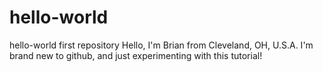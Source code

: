 # hello-world
hello-world first repository
Hello, I'm Brian from Cleveland, OH, U.S.A.  I'm brand new to github, and just experimenting with this tutorial!  
